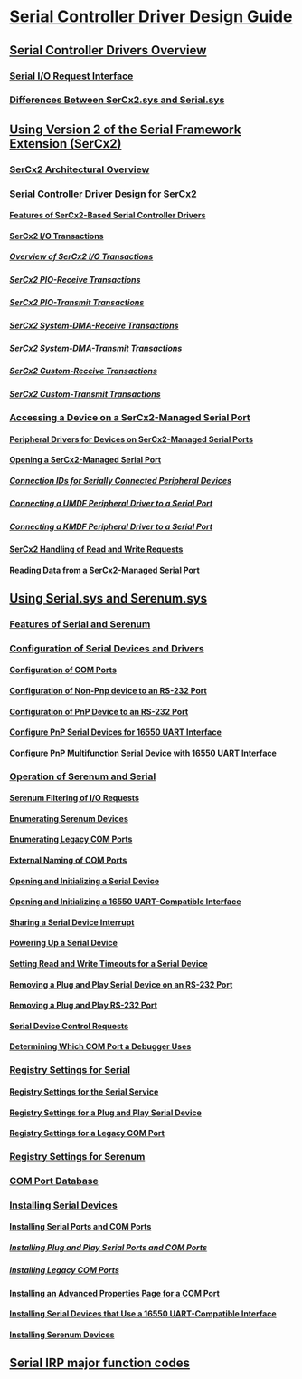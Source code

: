 # [Serial Controller Driver Design Guide](index.md)
## [Serial Controller Drivers Overview](serial-drivers-overview.md)
### [Serial I/O Request Interface](serial-i-o-request-interface.md)
### [Differences Between SerCx2.sys and Serial.sys](differences-between-sercx2-and-serial-sys.md)
## [Using Version 2 of the Serial Framework Extension (SerCx2)](using-version-2-of-the-serial-framework-extension.md)
### [SerCx2 Architectural Overview](sercx2-architectural-overview.md)
### [Serial Controller Driver Design for SerCx2](serial-controller-driver-design-for-sercx2.md)
#### [Features of SerCx2-Based Serial Controller Drivers](features-of-sercx2-based-serial-controller-drivers.md)
#### [SerCx2 I/O Transactions](sercx2-i-o-transactions.md)
##### [Overview of SerCx2 I/O Transactions](overview-of-sercx2-i-o-transactions.md)
##### [SerCx2 PIO-Receive Transactions](sercx2-pio-receive-transactions.md)
##### [SerCx2 PIO-Transmit Transactions](sercx2-pio-transmit-transactions.md)
##### [SerCx2 System-DMA-Receive Transactions](sercx2-system-dma-receive-transactions.md)
##### [SerCx2 System-DMA-Transmit Transactions](sercx2-system-dma-transmit-transactions.md)
##### [SerCx2 Custom-Receive Transactions](sercx2-custom-receive-transactions.md)
##### [SerCx2 Custom-Transmit Transactions](sercx2-custom-transmit-transactions.md)
### [Accessing a Device on a SerCx2-Managed Serial Port](accessing-a-device-on-a-sercx2-managed-serial-port.md)
#### [Peripheral Drivers for Devices on SerCx2-Managed Serial Ports](peripheral-drivers-for-devices-on-sercx2-managed-serial-ports.md)
#### [Opening a SerCx2-Managed Serial Port](opening-a-sercx2-managed-serial-port.md)
##### [Connection IDs for Serially Connected Peripheral Devices](connection-ids-for-serially-connected-peripheral-devices.md)
##### [Connecting a UMDF Peripheral Driver to a Serial Port](connecting-a-umdf-peripheral-device-driver-to-a-serial-port.md)
##### [Connecting a KMDF Peripheral Driver to a Serial Port](connecting-a-kmdf-peripheral-device-driver-to-a-serial-port.md)
#### [SerCx2 Handling of Read and Write Requests](sercx2-handling-of-read-and-write-requests.md)
#### [Reading Data from a SerCx2-Managed Serial Port](reading-data-from-a-sercx2-managed-serial-port.md)
## [Using Serial.sys and Serenum.sys](using-serial-sys-and-serenum-sys.md)
### [Features of Serial and Serenum](features-of-serial-and-serenum.md)
### [Configuration of Serial Devices and Drivers](configuration-of-serial-devices-and-drivers.md)
#### [Configuration of COM Ports](configuration-of-com-ports.md)
#### [Configuration of Non-Pnp device to an RS-232 Port](configuration-of-non-plug-and-play-serial-device-connected-to-an-rs-23.md)
#### [Configuration of PnP Device to an RS-232 Port](configuration-of-plug-and-play-serial-device-connected-to-an-rs-232-po.md)
#### [Configure PnP Serial Devices for 16550 UART Interface](configuration-of-plug-and-play-serial-device-that-requires-a-16550-uar.md)
#### [Configure PnP Multifunction Serial Device with 16550 UART Interface ](configuration-of-plug-and-play-serial-device-on-a-multifunction-device.md)
### [Operation of Serenum and Serial](operation-of-serenum-and-serial.md)
#### [Serenum Filtering of I/O Requests](serenum-filtering-of-i-o-requests.md)
#### [Enumerating Serenum Devices](enumerating-serenum-devices.md)
#### [Enumerating Legacy COM Ports](enumerating-legacy-com-ports.md)
#### [External Naming of COM Ports](external-naming-of-com-ports.md)
#### [Opening and Initializing a Serial Device](opening-and-initializing-a-serial-device.md)
#### [Opening and Initializing a 16550 UART-Compatible Interface](opening-and-initializing-a-16550-uart-compatible-interface.md)
#### [Sharing a Serial Device Interrupt](sharing-a-serial-device-interrupt.md)
#### [Powering Up a Serial Device](powering-up-a-serial-device.md)
#### [Setting Read and Write Timeouts for a Serial Device](setting-read-and-write-timeouts-for-a-serial-device.md)
#### [Removing a Plug and Play Serial Device on an RS-232 Port](removing-a-plug-and-play-serial-device-on-an-rs-232-port.md)
#### [Removing a Plug and Play RS-232 Port](removing-a-plug-and-play-rs-232-port.md)
#### [Serial Device Control Requests](serial-device-control-requests2.md)
#### [Determining Which COM Port a Debugger Uses](determining-which-com-port-a-debugger-uses.md)
### [Registry Settings for Serial](registry-settings-for-serial.md)
#### [Registry Settings for the Serial Service](registry-settings-for-the-serial-service.md)
#### [Registry Settings for a Plug and Play Serial Device](registry-settings-for-a-plug-and-play-serial-device.md)
#### [Registry Settings for a Legacy COM Port](registry-settings-for-a-legacy-com-port.md)
### [Registry Settings for Serenum](registry-settings-for-serenum.md)
### [COM Port Database](com-port-database.md)
### [Installing Serial Devices](installing-serial-devices.md)
#### [Installing Serial Ports and COM Ports](installing-serial-ports-and-com-ports.md)
##### [Installing Plug and Play Serial Ports and COM Ports](installing-plug-and-play-serial-ports-and-com-ports.md)
##### [Installing Legacy COM Ports](installing-legacy-com-ports.md)
#### [Installing an Advanced Properties Page for a COM Port](installing-an-advanced-properties-page-for-a-com-port.md)
#### [Installing Serial Devices that Use a 16550 UART-Compatible Interface](installing-serial-devices-that-use-a-16550-uart-compatible-interface.md)
#### [Installing Serenum Devices](installing-serenum-devices.md)
## [Serial IRP major function codes](serial-irp-major-function-codes.md)
